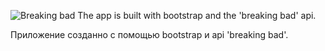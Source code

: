 ![Breaking bad](https://ibb.co/887919b)
The app is built with bootstrap and the 'breaking bad' api.

Приложение созданно с помощью bootstrap и api 'breaking bad'. 